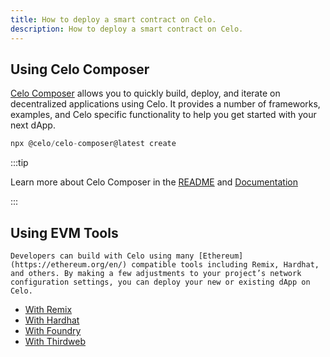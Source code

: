 ```yaml
---
title: How to deploy a smart contract on Celo.
description: How to deploy a smart contract on Celo.
---
```


## Using Celo Composer

[Celo Composer](https://github.com/celo-org/celo-composer) allows you to quickly build, deploy, and iterate on decentralized applications using Celo. It provides a number of frameworks, examples, and Celo specific functionality to help you get started with your next dApp.

```jsx
npx @celo/celo-composer@latest create
```

:::tip

Learn more about Celo Composer in the [README](https://github.com/celo-org/celo-composer) and [Documentation](https://celo-composer.gitbook.io/docs/)

:::

## Using EVM Tools

<!-- make the below text code block because crowdin is messing it up -->

```mdx-code-block
Developers can build with Celo using many [Ethereum](https://ethereum.org/en/) compatible tools including Remix, Hardhat, and others. By making a few adjustments to your project’s network configuration settings, you can deploy your new or existing dApp on Celo.
```

- [With Remix](/build/how-to-deploy/remix)
- [With Hardhat](/build/how-to-deploy/hardhat)
- [With Foundry](/build/how-to-deploy/foundry)
- [With Thirdweb](/build/how-to-deploy/thirdweb)
